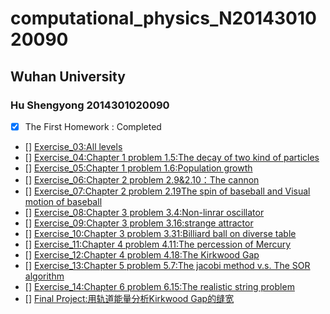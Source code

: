 # computational_physics_N2014301020090
## Wuhan University  
### Hu Shengyong 2014301020090
- [x] The First Homework : Completed 
- [] [Exercise_03:All levels](https://www.zybuluo.com/mdeditor#498281)  
- [] [Exercise_04:Chapter 1 problem 1.5:The decay of two kind of particles](https://www.zybuluo.com/mdeditor#498296)  
- [] [Exercise_05:Chapter 1 problem 1.6:Population growth](https://www.zybuluo.com/mdeditor#498304)  
- [] [Exercise_06:Chapter 2 problem 2.9&2.10：The cannon](https://www.zybuluo.com/mdeditor#498308)  
- [] [Exercise_07:Chapter 2 problem 2.19The spin of baseball and Visual motion of baseball](https://www.zybuluo.com/mdeditor#498314)  
- [] [Exercise_08:Chapter 3 problem 3.4:Non-linrar oscillator](https://www.zybuluo.com/mdeditor#498316)  
- [] [Exercise_09:Chapter 3 problem 3.16:strange attractor](https://www.zybuluo.com/mdeditor#498318)  
- [] [Exercise_10:Chapter 3 problem 3.31:Billiard ball on diverse table](https://www.zybuluo.com/mdeditor#498324)  
- [] [Exercise_11:Chapter 4 problem 4.11:The percession of Mercury](https://www.zybuluo.com/mdeditor#498326)  
- [] [Exercise_12:Chapter 4 problem 4.18:The Kirkwood Gap](https://www.zybuluo.com/mdeditor#498328)  
- [] [Exercise_13:Chapter 5 problem 5.7:The jacobi method v.s. The SOR algorithm](https://www.zybuluo.com/mdeditor#498331)  
- [] [Exercise_14:Chapter 6 problem 6.15:The realistic string problem](https://www.zybuluo.com/mdeditor#498334)  
- [] [Final Project:用轨道能量分析Kirkwood Gap的缝宽](https://www.zybuluo.com/mdeditor#498338)
